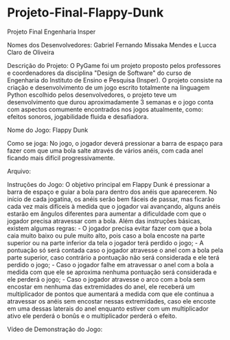 # Projeto-Final-Flappy-Dunk
Projeto Final Engenharia Insper

Nomes dos Desenvolvedores: Gabriel Fernando Missaka Mendes e Lucca Claro de Oliveira

Descrição do Projeto: O PyGame foi um projeto proposto pelos professores e coordenadores da disciplina "Design de Software" do curso de Engenharia do Instituto de Ensino e Pesquisa (Insper). O projeto consiste na criação e desenvolvimento de um jogo escrito totalmente na linguagem Python escolhido pelos desenvolvedores, o projeto teve um desenvolvimento que durou aproximadamente 3 semanas e o jogo conta com aspectos comumente encontrados nos jogos atualmente, como: efeitos sonoros, jogabilidade fluida e desafiadora.

Nome do Jogo: Flappy Dunk

Como se joga: No jogo, o jogador deverá pressionar a barra de espaço para fazer com que uma bola salte através de vários anéis, com cada anel ficando mais difícil progressivamente.

Arquivo:

Instruções do Jogo: O objetivo principal em Flappy Dunk é pressionar a barra de espaço e guiar a bola para dentro dos anéis que aparecerem. No início de cada jogatina, os anéis serão bem fáceis de passar, mas ficarão cada vez mais difíceis à medida que o jogador vai avançando, alguns anéis estarão em ângulos diferentes para aumentar a dificuldade com que o jogador precisa atravessar com a bola. Além das instruções básicas, existem algumas regras:
    - O jogador precisa evitar fazer com que a bola caia muito baixo ou pule muito alto, pois caso a bola encoste na parte superior ou na parte inferior da tela o jogador terá perdido o jogo;
    - A pontuação só será contada caso o jogador atravesse o anel com a bola pela parte superior, caso contrário a pontuação não será considerada e ele terá perdido o jogo;
    - Caso o jogador falhe em atravessar o anel com a bola a medida com que ele se aproxima nenhuma pontuação será considerada e ele perderá o jogo;
    - Caso o jogador atravesse o arco com a bola sem encostar em nenhuma das extremidades do anel, ele receberá um multiplicador de pontos que aumentará a medida com que ele continua a atravessar os anéis sem encostar nessas extremidades, caso ele encoste em uma dessas laterais do anel enquanto estiver com um multiplicador ativo ele perderá o bonûs e o multiplicador perderá o efeito.

 Vídeo de Demonstração do Jogo: